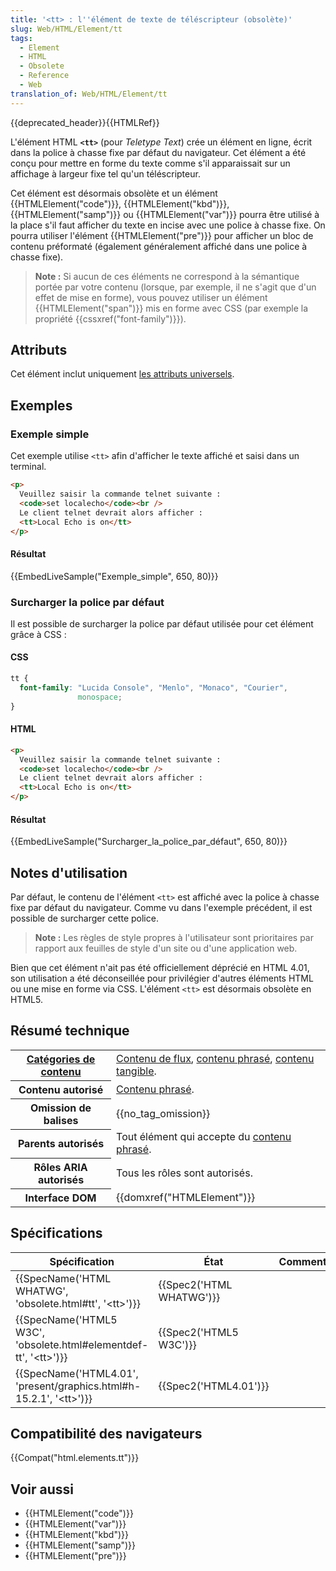 ```yaml
---
title: '<tt> : l''élément de texte de téléscripteur (obsolète)'
slug: Web/HTML/Element/tt
tags:
  - Element
  - HTML
  - Obsolete
  - Reference
  - Web
translation_of: Web/HTML/Element/tt
---
```

{{deprecated_header}}{{HTMLRef}}

L'élément HTML **`<tt>`** (pour _Teletype Text_) crée un élément en ligne, écrit dans la police à chasse fixe par défaut du navigateur. Cet élément a été conçu pour mettre en forme du texte comme s'il apparaissait sur un affichage à largeur fixe tel qu'un téléscripteur.

Cet élément est désormais obsolète et un élément {{HTMLElement("code")}}, {{HTMLElement("kbd")}}, {{HTMLElement("samp")}} ou {{HTMLElement("var")}} pourra être utilisé à la place s'il faut afficher du texte en incise avec une police à chasse fixe. On pourra utiliser l'élément {{HTMLElement("pre")}} pour afficher un bloc de contenu préformaté (également généralement affiché dans une police à chasse fixe).

> **Note :** Si aucun de ces éléments ne correspond à la sémantique portée par votre contenu (lorsque, par exemple, il ne s'agit que d'un effet de mise en forme), vous pouvez utiliser un élément {{HTMLElement("span")}} mis en forme avec CSS (par exemple la propriété {{cssxref("font-family")}}).

## Attributs

Cet élément inclut uniquement [les attributs universels](/fr/docs/Web/HTML/Attributs_universels).

## Exemples

### Exemple simple

Cet exemple utilise `<tt>` afin d'afficher le texte affiché et saisi dans un terminal.

```html
<p>
  Veuillez saisir la commande telnet suivante :
  <code>set localecho</code><br />
  Le client telnet devrait alors afficher :
  <tt>Local Echo is on</tt>
</p>
```

#### Résultat

{{EmbedLiveSample("Exemple_simple", 650, 80)}}

### Surcharger la police par défaut

Il est possible de surcharger la police par défaut utilisée pour cet élément grâce à CSS :

#### CSS

```css
tt {
  font-family: "Lucida Console", "Menlo", "Monaco", "Courier",
               monospace;
}
```

#### HTML

```html
<p>
  Veuillez saisir la commande telnet suivante :
  <code>set localecho</code><br />
  Le client telnet devrait alors afficher :
  <tt>Local Echo is on</tt>
</p>
```

#### Résultat

{{EmbedLiveSample("Surcharger_la_police_par_défaut", 650, 80)}}

## Notes d'utilisation

Par défaut, le contenu de l'élément `<tt>` est affiché avec la police à chasse fixe par défaut du navigateur. Comme vu dans l'exemple précédent, il est possible de surcharger cette police.

> **Note :** Les règles de style propres à l'utilisateur sont prioritaires par rapport aux feuilles de style d'un site ou d'une application web.

Bien que cet élément n'ait pas été officiellement déprécié en HTML 4.01, son utilisation a été déconseillée pour privilégier d'autres éléments HTML ou une mise en forme via CSS. L'élément `<tt>` est désormais obsolète en HTML5.

## Résumé technique

<table class="properties">
  <tbody>
    <tr>
      <th scope="row">
        <a href="/fr/docs/Web/HTML/Catégorie_de_contenu"
          >Catégories de contenu</a
        >
      </th>
      <td>
        <a href="/fr/docs/Web/HTML/Catégorie_de_contenu#Contenu_de_flux"
          >Contenu de flux</a
        >,
        <a href="/fr/docs/Web/HTML/Catégorie_de_contenu#Contenu_phrasé"
          >contenu phrasé</a
        >,
        <a href="/fr/docs/Web/HTML/Catégorie_de_contenu#Contenu_tangible"
          >contenu tangible</a
        >.
      </td>
    </tr>
    <tr>
      <th scope="row">Contenu autorisé</th>
      <td>
        <a href="/fr/docs/Web/HTML/Catégorie_de_contenu#Contenu_phras.C3.A9"
          >Contenu phrasé</a
        >.
      </td>
    </tr>
    <tr>
      <th scope="row">Omission de balises</th>
      <td>{{no_tag_omission}}</td>
    </tr>
    <tr>
      <th scope="row">Parents autorisés</th>
      <td>
        Tout élément qui accepte du
        <a href="/fr/docs/Web/HTML/Catégorie_de_contenu#Contenu_phras.C3.A9"
          >contenu phrasé</a
        >.
      </td>
    </tr>
    <tr>
      <th scope="row">Rôles ARIA autorisés</th>
      <td>Tous les rôles sont autorisés.</td>
    </tr>
    <tr>
      <th scope="row">Interface DOM</th>
      <td>{{domxref("HTMLElement")}}</td>
    </tr>
  </tbody>
</table>

## Spécifications

| Spécification                                                                                    | État                             | Commentaires |
| ------------------------------------------------------------------------------------------------ | -------------------------------- | ------------ |
| {{SpecName('HTML WHATWG', 'obsolete.html#tt', '&lt;tt&gt;')}}                 | {{Spec2('HTML WHATWG')}} |              |
| {{SpecName('HTML5 W3C', 'obsolete.html#elementdef-tt', '&lt;tt&gt;')}}     | {{Spec2('HTML5 W3C')}}     |              |
| {{SpecName('HTML4.01', 'present/graphics.html#h-15.2.1', '&lt;tt&gt;')}} | {{Spec2('HTML4.01')}}     |              |

## Compatibilité des navigateurs

{{Compat("html.elements.tt")}}

## Voir aussi

- {{HTMLElement("code")}}
- {{HTMLElement("var")}}
- {{HTMLElement("kbd")}}
- {{HTMLElement("samp")}}
- {{HTMLElement("pre")}}
